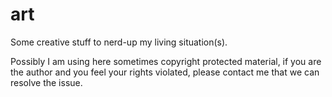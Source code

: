 # art
Some creative stuff to nerd-up my living situation(s).

Possibly I am using here sometimes copyright protected material, if you are the author and you feel your rights violated, please contact me that we can resolve the issue.
